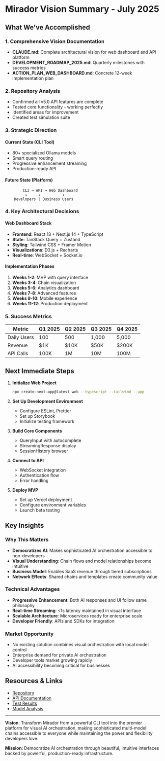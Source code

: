 # Mirador Vision Summary - July 2025

## What We've Accomplished

### 1. Comprehensive Vision Documentation
- **CLAUDE.md**: Complete architectural vision for web dashboard and API platform
- **DEVELOPMENT_ROADMAP_2025.md**: Quarterly milestones with success metrics
- **ACTION_PLAN_WEB_DASHBOARD.md**: Concrete 12-week implementation plan

### 2. Repository Analysis
- Confirmed all v5.0 API features are complete
- Tested core functionality - working perfectly
- Identified areas for improvement
- Created test simulation suite

### 3. Strategic Direction

#### Current State (CLI Tool)
- 80+ specialized Ollama models
- Smart query routing
- Progressive enhancement streaming
- Production-ready API

#### Future State (Platform)
```
        CLI → API → Web Dashboard
         ↓     ↓          ↓
    Developers | Business Users
```

### 4. Key Architectural Decisions

#### Web Dashboard Stack
- **Frontend**: React 18 + Next.js 14 + TypeScript
- **State**: TanStack Query + Zustand  
- **Styling**: Tailwind CSS + Framer Motion
- **Visualizations**: D3.js + Recharts
- **Real-time**: WebSocket + Socket.io

#### Implementation Phases
1. **Weeks 1-2**: MVP with query interface
2. **Weeks 3-4**: Chain visualization
3. **Weeks 5-6**: Analytics dashboard
4. **Weeks 7-8**: Advanced features
5. **Weeks 9-10**: Mobile experience
6. **Weeks 11-12**: Production deployment

### 5. Success Metrics

| Metric | Q1 2025 | Q2 2025 | Q3 2025 | Q4 2025 |
|--------|---------|---------|---------|---------|
| Daily Users | 100 | 500 | 1,000 | 5,000 |
| Revenue | $1K | $10K | $50K | $200K |
| API Calls | 100K | 1M | 10M | 100M |

## Next Immediate Steps

1. **Initialize Web Project**
   ```bash
   npx create-next-app@latest web --typescript --tailwind --app
   ```

2. **Set Up Development Environment**
   - Configure ESLint, Prettier
   - Set up Storybook
   - Initialize testing framework

3. **Build Core Components**
   - QueryInput with autocomplete
   - StreamingResponse display
   - SessionHistory browser

4. **Connect to API**
   - WebSocket integration
   - Authentication flow
   - Error handling

5. **Deploy MVP**
   - Set up Vercel deployment
   - Configure environment variables
   - Launch beta testing

## Key Insights

### Why This Matters
- **Democratizes AI**: Makes sophisticated AI orchestration accessible to non-developers
- **Visual Understanding**: Chain flows and model relationships become intuitive
- **Business Model**: Enables SaaS revenue through tiered subscriptions
- **Network Effects**: Shared chains and templates create community value

### Technical Advantages
- **Progressive Enhancement**: Both AI responses and UI follow same philosophy
- **Real-time Streaming**: <1s latency maintained in visual interface
- **Scalable Architecture**: Microservices ready for enterprise scale
- **Developer Friendly**: APIs and SDKs for integration

### Market Opportunity
- No existing solution combines visual orchestration with local model control
- Enterprise demand for private AI orchestration
- Developer tools market growing rapidly
- AI accessibility becoming critical for businesses

## Resources & Links

- [Repository](https://github.com/guitargnar/mirador)
- [API Documentation](./API_ARCHITECTURE_ANALYSIS.md)
- [Test Results](./test_simulation/TEST_RESULTS.md)
- [Model Analysis](./model_ecosystem_insights.md)

---

**Vision**: Transform Mirador from a powerful CLI tool into the premier platform for visual AI orchestration, making sophisticated multi-model chains accessible to everyone while maintaining the power and flexibility developers love.

**Mission**: Democratize AI orchestration through beautiful, intuitive interfaces backed by powerful, production-ready infrastructure.